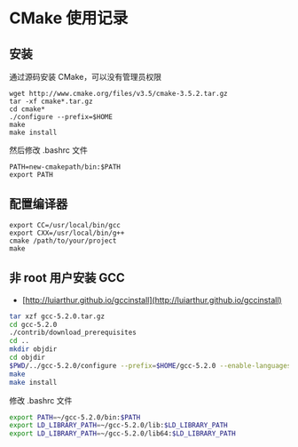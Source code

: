 # CMake 使用记录
<!-- toc -->

## 安装
通过源码安装 CMake，可以没有管理员权限
```
wget http://www.cmake.org/files/v3.5/cmake-3.5.2.tar.gz
tar -xf cmake*.tar.gz
cd cmake*
./configure --prefix=$HOME
make
make install
```
然后修改 .bashrc 文件
```
PATH=new-cmakepath/bin:$PATH
export PATH
```
## 配置编译器
```
export CC=/usr/local/bin/gcc
export CXX=/usr/local/bin/g++
cmake /path/to/your/project
make
```

## 非 root 用户安装 GCC

* [http://luiarthur.github.io/gccinstall](http://luiarthur.github.io/gccinstall)

```bash
tar xzf gcc-5.2.0.tar.gz
cd gcc-5.2.0
./contrib/download_prerequisites
cd ..
mkdir objdir
cd objdir
$PWD/../gcc-5.2.0/configure --prefix=$HOME/gcc-5.2.0 --enable-languages=c,c++,fortran,go
make
make install
```

修改 .bashrc 文件

```bash
export PATH=~/gcc-5.2.0/bin:$PATH
export LD_LIBRARY_PATH=~/gcc-5.2.0/lib:$LD_LIBRARY_PATH
export LD_LIBRARY_PATH=~/gcc-5.2.0/lib64:$LD_LIBRARY_PATH
```